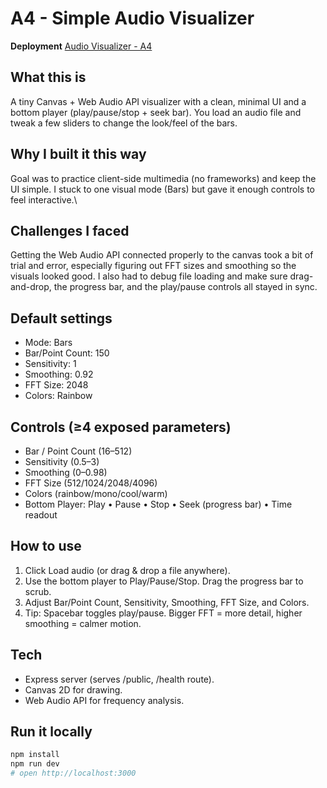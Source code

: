 # A4 - Simple Audio Visualizer

**Deployment** [Audio Visualizer - A4](https://a4-utku-yakar.vercel.app/)

## What this is 
A tiny Canvas + Web Audio API visualizer with a clean, minimal UI and a bottom player (play/pause/stop + seek bar). You load an audio file and tweak a few sliders to change the look/feel of the bars.

## Why I built it this way
Goal was to practice client-side multimedia (no frameworks) and keep the UI simple. I stuck to one visual mode (Bars) but gave it enough controls to feel interactive.\

## Challenges I faced
Getting the Web Audio API connected properly to the canvas took a bit of trial and error, especially figuring out FFT sizes and smoothing so the visuals looked good. I also had to debug file loading and make sure drag-and-drop, the progress bar, and the play/pause controls all stayed in sync.

## Default settings
- Mode: Bars
- Bar/Point Count: 150
- Sensitivity: 1
- Smoothing: 0.92
- FFT Size: 2048
- Colors: Rainbow

## Controls (≥4 exposed parameters)
- Bar / Point Count (16–512)  
- Sensitivity (0.5–3)  
- Smoothing (0–0.98)  
- FFT Size (512/1024/2048/4096)  
- Colors (rainbow/mono/cool/warm)  
- Bottom Player: Play • Pause • Stop • Seek (progress bar) • Time readout

## How to use
1. Click Load audio (or drag & drop a file anywhere).  
2. Use the bottom player to Play/Pause/Stop. Drag the progress bar to scrub.  
3. Adjust Bar/Point Count, Sensitivity, Smoothing, FFT Size, and Colors.  
4. Tip: Spacebar toggles play/pause. Bigger FFT = more detail, higher smoothing = calmer motion.

## Tech
- Express server (serves /public, /health route).  
- Canvas 2D for drawing.  
- Web Audio API for frequency analysis.

## Run it locally
```bash
npm install
npm run dev
# open http://localhost:3000
